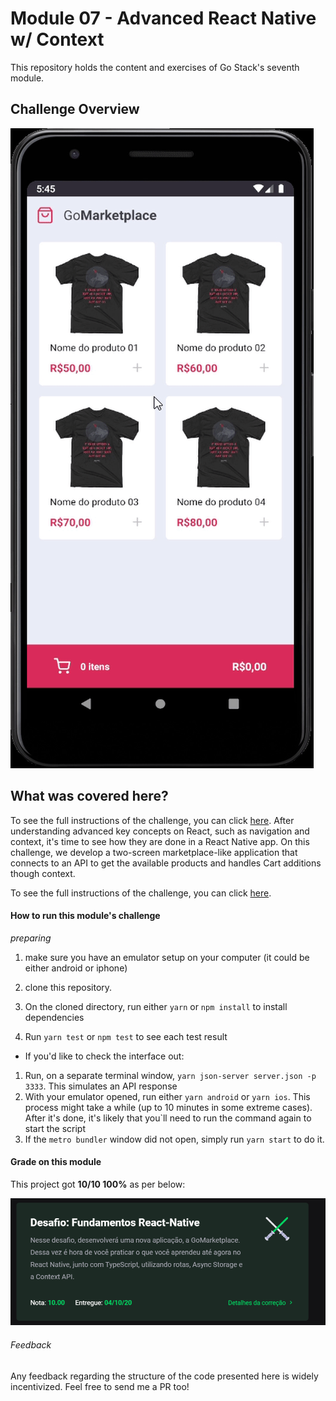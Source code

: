 # Module 07 - Advanced React Native w/ Context

This repository holds the content and exercises of Go Stack's seventh module.

## Challenge Overview

![project's grade](./project_overview.gif)

## What was covered here?

To see the full instructions of the challenge, you can click [here](./project-instructions.md).
After understanding advanced key concepts on React, such as navigation and context, it's time to see how they are done in a React Native app. On this challenge, we develop a two-screen marketplace-like application that connects to an API to get the available products and handles Cart additions though context.

To see the full instructions of the challenge, you can click [here](./project-instructions.md).

#### How to run this module's challenge

*preparing*
1. make sure you have an emulator setup on your computer (it could be either android or iphone)

1. clone this repository.
2. On the cloned directory, run either `yarn` or `npm install` to install dependencies
3. Run `yarn test` or `npm test` to see each test result


- If you'd like to check the interface out:

1. Run, on a separate terminal window, `yarn json-server server.json -p 3333`. This simulates an API response
2. With your emulator opened, run either `yarn android` or `yarn ios`. This process might take a while (up to 10 minutes in some extreme cases). After it's done, it's likely that you`ll need to run the command again to start the script
3. If the `metro bundler` window did not open, simply run `yarn start` to do it.

#### Grade on this module

This project got **10/10 100%** as per below:

![project's grade](./project_grade.png)

###### Feedback

Any feedback regarding the structure of the code presented here is widely incentivized. Feel free to send me a PR too!

